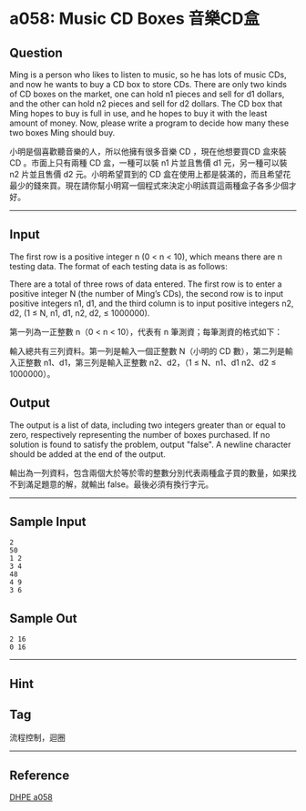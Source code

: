 # a058: Music CD Boxes 音樂CD盒

## Question
Ming is a person who likes to listen to music, so he has lots of music CDs, and now he wants to buy a CD box to store CDs. There are only two kinds of CD boxes on the market, one can hold n1 pieces and sell for d1 dollars, and the other can hold n2 pieces and sell for d2 dollars. The CD box that Ming hopes to buy is full in use, and he hopes to buy it with the least amount of money. Now, please write a program to decide how many these two boxes Ming should buy.

小明是個喜歡聽音樂的人，所以他擁有很多音樂 CD ，現在他想要買CD 盒來裝 CD 。市面上只有兩種 CD 盒，一種可以裝 n1 片並且售價 d1 元，另一種可以裝 n2 片並且售價 d2 元。小明希望買到的 CD 盒在使用上都是裝滿的，而且希望花最少的錢來買。現在請你幫小明寫一個程式來決定小明該買這兩種盒子各多少個才好。

---

## Input
The first row is a positive integer n (0 < n < 10), which means there are n testing data. The format of each testing data is as follows:

There are a total of three rows of data entered. The first row is to enter a positive integer N (the number of Ming’s CDs), the second row is to input positive integers n1, d1, and the third column is to input positive integers n2, d2, (1 ≤ N, n1, d1, n2, d2, ≤ 1000000).

第一列為一正整數 n（0 < n < 10），代表有 n 筆測資；每筆測資的格式如下：

輸入總共有三列資料。第一列是輸入一個正整數 N（小明的 CD 數），第二列是輸入正整數 n1、d1，第三列是輸入正整數 n2、d2，（1 ≤ N、n1、d1 n2、d2  ≤ 1000000）。

## Output
The output is a list of data, including two integers greater than or equal to zero, respectively representing the number of boxes purchased. If no solution is found to satisfy the problem, output "false". A newline character should be added at the end of the output.

輸出為一列資料，包含兩個大於等於零的整數分別代表兩種盒子買的數量，如果找不到滿足題意的解，就輸出 false。最後必須有換行字元。

---

## Sample Input
```
2
50
1 2
3 4
48
4 9
3 6
```

## Sample Out
```
2 16
0 16
```

---

## Hint

## Tag
流程控制，迴圈

---
## Reference
[DHPE a058](http://134.208.12.72/ShowProblem?problemid=a058)